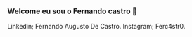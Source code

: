 ### Welcome eu sou o Fernando castro 👋


Linkedin; Fernando Augusto De Castro.
Instagram; Ferc4str0.

